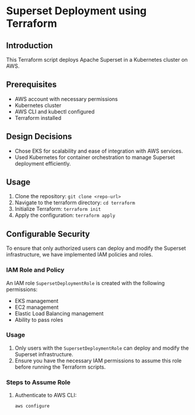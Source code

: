# Superset Deployment using Terraform

## Introduction
This Terraform script deploys Apache Superset in a Kubernetes cluster on AWS.

## Prerequisites
- AWS account with necessary permissions
- Kubernetes cluster
- AWS CLI and kubectl configured
- Terraform installed

## Design Decisions
- Chose EKS for scalability and ease of integration with AWS services.
- Used Kubernetes for container orchestration to manage Superset deployment efficiently.

## Usage
1. Clone the repository: `git clone <repo-url>`
2. Navigate to the terraform directory: `cd terraform`
3. Initialize Terraform: `terraform init`
4. Apply the configuration: `terraform apply`

## Configurable Security

To ensure that only authorized users can deploy and modify the Superset infrastructure, we have implemented IAM policies and roles.

### IAM Role and Policy

An IAM role `SupersetDeploymentRole` is created with the following permissions:
- EKS management
- EC2 management
- Elastic Load Balancing management
- Ability to pass roles

### Usage

1. Only users with the `SupersetDeploymentRole` can deploy and modify the Superset infrastructure.
2. Ensure you have the necessary IAM permissions to assume this role before running the Terraform scripts.

### Steps to Assume Role

1. Authenticate to AWS CLI:
   ```sh
   aws configure

